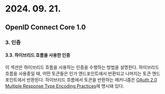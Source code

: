 # 2024. 09. 21.

## OpenID Connect Core 1.0

### 3. 인증

#### 3.3. 하이브리드 흐름을 사용한 인증

이 섹션은 하이브리드 흐름을 사용하는 인증을 수행하는 방법을 설명한다. 하이브리드 흐름을 사용중일 때, 어떤 토큰들은 인가 엔드포인트에서 반환되고 나머지는 토큰 엔드포인트에서 반환된다. 하이브리드 흐름에서 토큰을 반환하는 메커니즘은 [OAuth 2.0 Multiple Response Type Encoding Practices][oauth-responses]에 명시돼 있다.



[oauth-responses]: https://openid.net/specs/oauth-v2-multiple-response-types-1_0.html